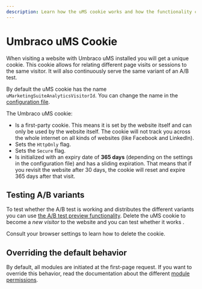 ```yaml
---
description: Learn how the uMS cookie works and how the functionality can be tested
---
```


# Umbraco uMS Cookie

When visiting a website with Umbraco uMS installed you will get a unique cookie. This cookie allows for relating different page visits or sessions to the same visitor. It will also continuously serve the same variant of an A/B test.

By default the uMS cookie has the name `uMarketingSuiteAnalyticsVisitorId`. You can change the name in the [configuration file](../../../../installing-umarketingsuite/configuration-options-1-x/).

The Umbraco uMS cookie:

* Is a first-party cookie. This means it is set by the website itself and can only be used by the website itself. The cookie will not track you across the whole internet on all kinds of websites (like Facebook and LinkedIn).
* Sets the `HttpOnly` flag.
* Sets the `Secure` flag.
* Is initialized with an expiry date of **365 days** (depending on the settings in the configuration file) and has a sliding expiration. That means that if you revisit the website after 30 days, the cookie will reset and expire 365 days after that visit.

## Testing A/B variants

To test whether the A/B test is working and distributes the different variants you can use [the A/B test preview functionality](../../../../a-b-testing/previewing-an-a-b-test/). Delete the uMS cookie to become a _new visitor_ to the website and you can test whether it works .

Consult your browser settings to learn how to delete the cookie.

## Overriding the default behavior

By default, all modules are initiated at the first-page request. If you want to override this behavior, read the documentation about the different [module permissions](../../../../the-umarketingsuite-broad-overview/the-umarketingsuite-cookie/module-permissions/).
